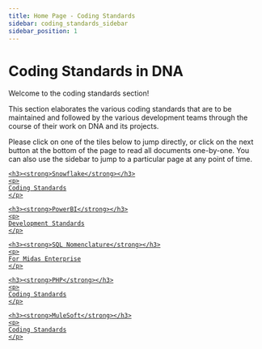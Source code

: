 ```yaml
---
title: Home Page - Coding Standards
sidebar: coding_standards_sidebar
sidebar_position: 1
---
```


# Coding Standards in DNA

Welcome to the coding standards section!

This section elaborates the various coding standards that are to be maintained and followed by the various development teams through the course of their work on DNA and its projects.

Please click on one of the tiles below to jump directly, or click on the next button at the bottom of the page to read all documents one-by-one. You can also use the sidebar to jump to a particular page at any point of time.

<div className="tile-container">

  <div className="tile">
  <a href="/dna-kb/docs/dna-knowledge-base/coding-standards/snowflake">

    <h3><strong>Snowflake</strong></h3>
    <p>
    Coding Standards
    </p>
  </a>
  </div>

  <div className="tile">
  <a href="/dna-kb/docs/dna-knowledge-base/coding-standards/powerbi">

    <h3><strong>PowerBI</strong></h3>
    <p>
    Development Standards
    </p>
  </a>
  </div>

  <div className="tile">
  <a href="/dna-kb/docs/dna-knowledge-base/coding-standards/sql-nomenclature">

    <h3><strong>SQL Nomenclature</strong></h3>
    <p>
    For Midas Enterprise
    </p>
  </a>
  </div>

   <div className="tile">
  <a href="/dna-kb/docs/dna-knowledge-base/coding-standards/php">

    <h3><strong>PHP</strong></h3>
    <p>
    Coding Standards
    </p>
  </a>
  </div>

  <div className="tile">
  <a href="/dna-kb/docs/dna-knowledge-base/coding-standards/mulesoft">

    <h3><strong>MuleSoft</strong></h3>
    <p>
    Coding Standards
    </p>
  </a>
  </div>

  </div>